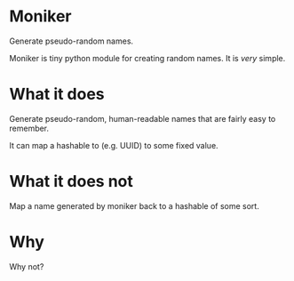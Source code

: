 Moniker
=======
Generate pseudo-random names.

Moniker is tiny python module for creating random names.
It is _very_ simple.


What it does
============

Generate pseudo-random, human-readable names that are fairly
easy to remember.

It can map a hashable to (e.g. UUID) to some fixed value.


What it does not
================
Map a name generated by moniker back to a hashable of some sort.


Why
===
Why not?
